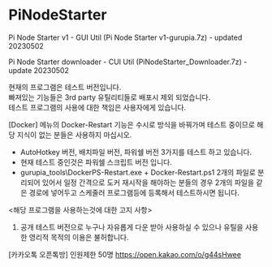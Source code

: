 # PiNodeStarter
Pi Node Starter v1  - GUI Util (Pi Node Starter v1-gurupia.7z) - updated 20230502

Pi Node Starter downloader - CUI Util (PiNodeStarter_Downloader.7z) - update 20230502
 
 현재의 프로그램은 테스트 버전입니다.  
 빠져있는 기능들은 3rd party 유틸리티들로  배포시 제외 되었습니다.  
 테스트 프로그램의 사용에 대한 책임은 사용자에게 있습니다.
 
 [Docker] 메뉴의 Docker-Restart 기능은 수시로 방식을 바꿔가며 테스트 중이므로 해당 지식이 없는 분들은 사용하지 마십시오.  
 
- AutoHotkey 버전, 배치파일 버전, 파워쉘 버전  3가지를 테스트 하고 있습니다.
- 현재 테스트 중인것은 파워쉘 스크립트 버전 입니다. 
- gurupia_tools\DockerPS-Restart.exe + Docker-Restart.ps1 2개의 파일로 분리되어 있어서 일정 간격으로 도커 재시작을 해야하는 분들의 경우 2개의 파일을 같은 경로에 넣어두고 스케줄러 프로그램등에 등록해서 테스트하시면 됩니다.
 
 
 <해당 프로그램을 사용하는것에 대한 고지 사항>
 
1. 공개 테스트 버전으로 누구나 자유롭게 다운 받아 사용하실 수 있으나 유틸을 사용한 영리적 목적의 이용은 불허합니다.

[카카오톡 오픈톡방] 인원제한 50명
https://open.kakao.com/o/g44sHwee





